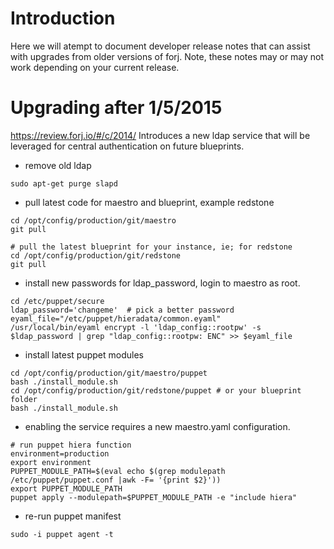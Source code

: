Introduction
=============

Here we will atempt to document developer release notes that can assist
with upgrades from older versions of forj.  Note, these notes may or may not
work depending on your current release.

Upgrading after 1/5/2015
=========================
https://review.forj.io/#/c/2014/ Introduces a new ldap service that will be leveraged for central authentication on future blueprints.
  - remove old ldap
  ```shell
  sudo apt-get purge slapd
  ```
  - pull latest code for maestro and blueprint, example redstone
  ```shell
  cd /opt/config/production/git/maestro
  git pull

  # pull the latest blueprint for your instance, ie; for redstone
  cd /opt/config/production/git/redstone
  git pull
  ```
  - install new passwords for ldap_password, login to maestro as root.
  ```shell
  cd /etc/puppet/secure
  ldap_password='changeme'  # pick a better password
  eyaml_file="/etc/puppet/hieradata/common.eyaml"
  /usr/local/bin/eyaml encrypt -l 'ldap_config::rootpw' -s $ldap_password | grep "ldap_config::rootpw: ENC" >> $eyaml_file
  ```
  - install latest puppet modules
  ```shell
  cd /opt/config/production/git/maestro/puppet
  bash ./install_module.sh
  cd /opt/config/production/git/redstone/puppet # or your blueprint folder
  bash ./install_module.sh
  ```
  - enabling the service requires a new maestro.yaml configuration.
  ```shell
  # run puppet hiera function
  environment=production
  export environment
  PUPPET_MODULE_PATH=$(eval echo $(grep modulepath /etc/puppet/puppet.conf |awk -F= '{print $2}'))
  export PUPPET_MODULE_PATH
  puppet apply --modulepath=$PUPPET_MODULE_PATH -e "include hiera"
  ```
  - re-run puppet manifest
  ```shell
  sudo -i puppet agent -t
  ```
